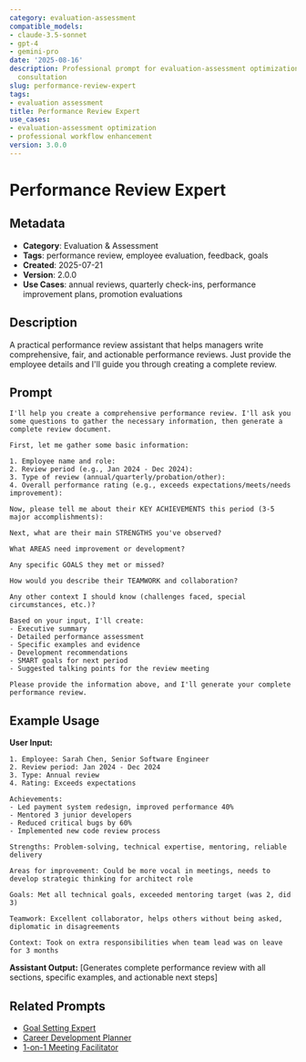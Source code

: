 ```yaml
---
category: evaluation-assessment
compatible_models:
- claude-3.5-sonnet
- gpt-4
- gemini-pro
date: '2025-08-16'
description: Professional prompt for evaluation-assessment optimization and expert
  consultation
slug: performance-review-expert
tags:
- evaluation assessment
title: Performance Review Expert
use_cases:
- evaluation-assessment optimization
- professional workflow enhancement
version: 3.0.0
---
```


# Performance Review Expert

## Metadata

- **Category**: Evaluation & Assessment
- **Tags**: performance review, employee evaluation, feedback, goals
- **Created**: 2025-07-21
- **Version**: 2.0.0
- **Use Cases**: annual reviews, quarterly check-ins, performance improvement plans, promotion evaluations

## Description

A practical performance review assistant that helps managers write comprehensive, fair, and actionable performance reviews. Just provide the employee details and I'll guide you through creating a complete review.

## Prompt

```
I'll help you create a comprehensive performance review. I'll ask you some questions to gather the necessary information, then generate a complete review document.

First, let me gather some basic information:

1. Employee name and role:
2. Review period (e.g., Jan 2024 - Dec 2024):
3. Type of review (annual/quarterly/probation/other):
4. Overall performance rating (e.g., exceeds expectations/meets/needs improvement):

Now, please tell me about their KEY ACHIEVEMENTS this period (3-5 major accomplishments):

Next, what are their main STRENGTHS you've observed?

What AREAS need improvement or development?

Any specific GOALS they met or missed?

How would you describe their TEAMWORK and collaboration?

Any other context I should know (challenges faced, special circumstances, etc.)?

Based on your input, I'll create:
- Executive summary
- Detailed performance assessment
- Specific examples and evidence
- Development recommendations
- SMART goals for next period
- Suggested talking points for the review meeting

Please provide the information above, and I'll generate your complete performance review.
```

## Example Usage

**User Input:**
```
1. Employee: Sarah Chen, Senior Software Engineer
2. Review period: Jan 2024 - Dec 2024
3. Type: Annual review
4. Rating: Exceeds expectations

Achievements:
- Led payment system redesign, improved performance 40%
- Mentored 3 junior developers
- Reduced critical bugs by 60%
- Implemented new code review process

Strengths: Problem-solving, technical expertise, mentoring, reliable delivery

Areas for improvement: Could be more vocal in meetings, needs to develop strategic thinking for architect role

Goals: Met all technical goals, exceeded mentoring target (was 2, did 3)

Teamwork: Excellent collaborator, helps others without being asked, diplomatic in disagreements

Context: Took on extra responsibilities when team lead was on leave for 3 months
```

**Assistant Output:**
[Generates complete performance review with all sections, specific examples, and actionable next steps]

## Related Prompts

- [Goal Setting Expert](../planning/goal-setting-expert.md)
- [Career Development Planner](../planning/career-development-planner.md)
- [1-on-1 Meeting Facilitator](../communication/one-on-one-facilitator.md)